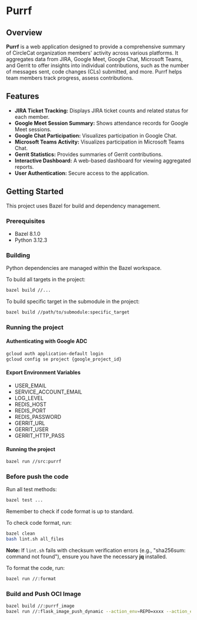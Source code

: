 # Purrf

## Overview

**Purrf** is a web application designed to provide a comprehensive summary of CircleCat organization members' activity across various platforms. It aggregates data from JIRA, Google Meet, Google Chat, Microsoft Teams, and Gerrit to offer insights into individual contributions, such as the number of messages sent, code changes (CLs) submitted, and more.  Purrf helps team members track progress, assess contributions.

## Features

* **JIRA Ticket Tracking:**  Displays JIRA ticket counts and related status for each member.
* **Google Meet Session Summary:**  Shows attendance records for Google Meet sessions.
* **Google Chat Participation:**  Visualizes participation in Google Chat.
* **Microsoft Teams Activity:**  Visualizes participation in Microsoft Teams Chat.
* **Gerrit Statistics:**  Provides summaries of Gerrit contributions.
* **Interactive Dashboard:**  A web-based dashboard for viewing aggregated reports.
* **User Authentication:**  Secure access to the application.

## Getting Started

This project uses Bazel for build and dependency management.

### Prerequisites

- Bazel 8.1.0
- Python 3.12.3

### Building

Python dependencies are managed within the Bazel workspace.

To build all targets in the project:

```bash
bazel build //...
```

To build specific target in the submodule in the project:

```bash
bazel build //path/to/submodule:specific_target
```

### Running the project

#### Authenticating with Google ADC

```bash
gcloud auth application-default login
gcloud config se project {google_project_id}
```
####  Export Environment Variables
- USER_EMAIL
- SERVICE_ACCOUNT_EMAIL
- LOG_LEVEL
- REDIS_HOST
- REDIS_PORT
- REDIS_PASSWORD
- GERRIT_URL
- GERRIT_USER
- GERRIT_HTTP_PASS

####  Running the project

```bash
bazel run //src:purrf
```

### Before push the code
Run all test methods:
```bash
bazel test ...
```

Remember to check if code format is up to standard.

To check code format, run:

```bash
bazel clean
bash lint.sh all_files
```
**Note:** If `lint.sh` fails with checksum verification errors (e.g., "sha256sum: command not found"), ensure you have the necessary **jq** installed.

To format the code, run:

```bash
bazel run //:format
```

### Build and Push OCI Image

```bash
bazel build //:purrf_image
bazel run //:flask_image_push_dynamic --action_env=REPO=xxxx --action_env=TAG=xxxx
```